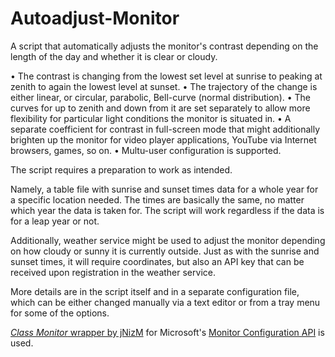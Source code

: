 # Autoadjust-Monitor
A script that automatically adjusts the monitor's contrast depending on the length of the day and whether it is clear or cloudy.

• The contrast is changing from the lowest set level at sunrise to peaking at zenith to again the lowest level at sunset.
• The trajectory of the change is either linear, or circular, parabolic, Bell-curve (normal distribution).
• The curves for up to zenith and down from it are set separately to allow more flexibility for particular light conditions the monitor is situated in.
• A separate coefficient for contrast in full-screen mode that might additionally brighten up the monitor for video player applications, YouTube via Internet browsers, games, so on.
• Multu-user configuration is supported.

The script requires a preparation to work as intended.

Namely, a table file with sunrise and sunset times data for a whole year for a specific location needed. The times are basically the same, no matter which year the data is taken for. The script will work regardless if the data is for a leap year or not. 

Additionally, weather service might be used to adjust the monitor depending on how cloudy or sunny it is currently outside. Just as with the sunrise and sunset times, it will require coordinates, but also an API key that can be received upon registration in the weather service.

More details are in the script itself and in a separate configuration file, which can be either changed manually via a text editor or from a tray menu for some of the options.

[*Class Monitor* wrapper by jNizM](https://github.com/jNizM/Class_Monitor) for Microsoft's [Monitor Configuration API](https://learn.microsoft.com/en-us/windows/win32/api/_monitor/) is used.

